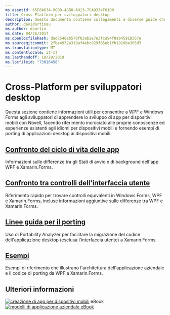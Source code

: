 ```yaml
---
ms.assetid: 65F6A634-9CB0-4BB8-A013-7CA0334F6100
title: Cross-Platform per sviluppatori desktop
description: Questo documento contiene collegamenti a diverse guide che descrivono Xamarin.Forms per sviluppatori WPF e Windows Forms. Il contenuto collegato Esplora il ciclo di vita dell'applicazione, i controlli dell'interfaccia utente, le linee guida e gli esempi di porting.
author: davidortinau
ms.author: daortin
ms.date: 04/26/2017
ms.openlocfilehash: dad7548ab576f03ab2e7e3fca94f0ab45918367e
ms.sourcegitcommit: 2fbe4932a319af4ebc829f65eb1fb1816ba305d3
ms.translationtype: MT
ms.contentlocale: it-IT
ms.lasthandoff: 10/29/2019
ms.locfileid: "73016458"
---
```

# <a name="cross-platform-for-desktop-developers"></a>Cross-Platform per sviluppatori desktop

Questa sezione contiene informazioni utili per consentire a WPF e Windows Forms agli sviluppatori di apprendere lo sviluppo di app per dispositivi mobili con Novell, facendo riferimento incrociato alle proprie conoscenze ed esperienze esistenti agli idiomi per dispositivi mobili e fornendo esempi di porting di applicazioni desktop ai dispositivi mobili.

## <a name="app-lifecycle-comparisonlifecyclemd"></a>[Confronto del ciclo di vita delle app](lifecycle.md)

Informazioni sulle differenze tra gli Stati di avvio e di background dell'app WPF e Xamarin.Forms.

## <a name="ui-controls-comparisoncontrolsindexmd"></a>[Confronto tra controlli dell'interfaccia utente](controls/index.md)

Riferimento rapido per trovare controlli equivalenti in Windows Forms, WPF e Xamarin.Forms, incluse informazioni aggiuntive sulle differenze tra WPF e Xamarin.Forms.

## <a name="porting-guidanceportingmd"></a>[Linee guida per il porting](porting.md)

Uso di Portability Analyzer per facilitare la migrazione del codice dell'applicazione desktop (esclusa l'interfaccia utente) a Xamarin.Forms.

## <a name="samplessamplesmd"></a>[Esempi](samples.md)

Esempi di riferimento che illustrano l'architettura dell'applicazione aziendale e il codice di porting da WPF a Xamarin.Forms.

## <a name="learn-more"></a>Ulteriori informazioni

[![creazione di app per dispositivi mobili](images/creating-sml.png)](~/xamarin-forms/creating-mobile-apps-xamarin-forms/index.md) eBook [![modelli di applicazione aziendale eBook](images/enterprise-sml.png)](~/xamarin-forms/enterprise-application-patterns/index.md)
